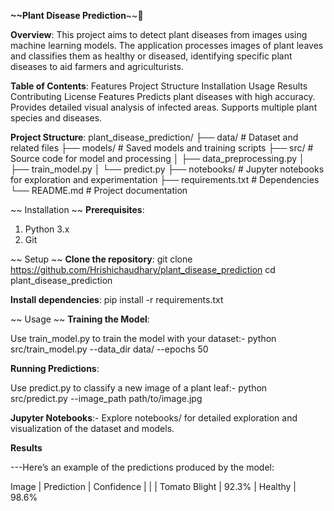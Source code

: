 __~~Plant Disease Prediction__~~🌱

__Overview__:
This project aims to detect plant diseases from images using machine learning models. The application processes images of plant leaves and classifies them as healthy or diseased, identifying specific plant diseases to aid farmers and agriculturists.



__Table of Contents__:
Features
Project Structure
Installation
Usage
Results
Contributing
License
Features
Predicts plant diseases with high accuracy.
Provides detailed visual analysis of infected areas.
Supports multiple plant species and diseases.


__Project Structure__:
plant_disease_prediction/
├── data/                 # Dataset and related files
├── models/               # Saved models and training scripts
├── src/                  # Source code for model and processing
│   ├── data_preprocessing.py
│   ├── train_model.py
│   └── predict.py
├── notebooks/            # Jupyter notebooks for exploration and experimentation
├── requirements.txt      # Dependencies
└── README.md             # Project documentation


~~ Installation ~~
__Prerequisites__:
1. Python 3.x
2. Git


~~ Setup ~~
__Clone the repository__:
git clone https://github.com/Hrishichaudhary/plant_disease_prediction
cd plant_disease_prediction

__Install dependencies__:
pip install -r requirements.txt


~~ Usage ~~
__Training the Model__:

Use train_model.py to train the model with your dataset:- python src/train_model.py --data_dir data/ --epochs 50

__Running Predictions__:

Use predict.py to classify a new image of a plant leaf:- python src/predict.py --image_path path/to/image.jpg

__Jupyter Notebooks__:- Explore notebooks/ for detailed exploration and visualization of the dataset and models.



__Results__

---Here’s an example of the predictions produced by the model:

Image   |   	Prediction	  |  Confidence
        |                 |
        |   Tomato Blight	|    92.3%
        |    Healthy      |  	98.6%

